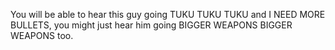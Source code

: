 You will be able to hear this guy going TUKU TUKU TUKU and I NEED MORE BULLETS, you might just hear him going BIGGER WEAPONS BIGGER WEAPONS too.
